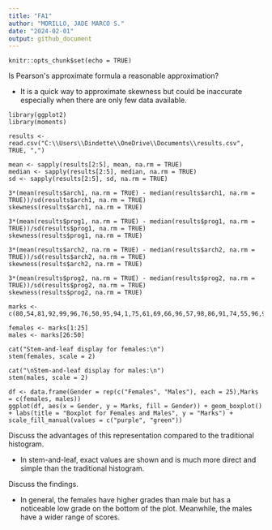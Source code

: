```yaml
---
title: "FA1"
author: "MORILLO, JADE MARCO S."
date: "2024-02-01"
output: github_document
---
```


```{r setup, include=FALSE}
knitr::opts_chunk$set(echo = TRUE)
```

Is Pearson's approximate formula a reasonable approximation?
- It is a quick way to approximate skewness but could be inaccurate especially when there are only few data available.

```{Skew}
library(ggplot2)
library(moments)

results <- read.csv("C:\\Users\\Dindette\\OneDrive\\Documents\\results.csv", TRUE, ",")

mean <- sapply(results[2:5], mean, na.rm = TRUE)
median <- sapply(results[2:5], median, na.rm = TRUE)
sd <- sapply(results[2:5], sd, na.rm = TRUE)

3*(mean(results$arch1, na.rm = TRUE) - median(results$arch1, na.rm = TRUE))/sd(results$arch1, na.rm = TRUE)
skewness(results$arch1, na.rm = TRUE)

3*(mean(results$prog1, na.rm = TRUE) - median(results$prog1, na.rm = TRUE))/sd(results$prog1, na.rm = TRUE)
skewness(results$prog1, na.rm = TRUE)

3*(mean(results$arch2, na.rm = TRUE) - median(results$arch2, na.rm = TRUE))/sd(results$arch2, na.rm = TRUE)
skewness(results$arch2, na.rm = TRUE)

3*(mean(results$prog2, na.rm = TRUE) - median(results$prog2, na.rm = TRUE))/sd(results$prog2, na.rm = TRUE)
skewness(results$prog2, na.rm = TRUE)
```

```{Stem and Leaf and Boxplot}
marks <- c(80,54,81,92,99,96,76,50,95,94,1,75,61,69,66,96,57,98,86,91,74,55,96,95,68,95,59,86,79,96,78,57,98,87,51,84,54,93,96,74,100,69,99,61,85,66,51,19,91,72) 

females <- marks[1:25]
males <- marks[26:50]

cat("Stem-and-leaf display for females:\n")
stem(females, scale = 2)

cat("\nStem-and-leaf display for males:\n")
stem(males, scale = 2)

df <- data.frame(Gender = rep(c("Females", "Males"), each = 25),Marks = c(females, males))
ggplot(df, aes(x = Gender, y = Marks, fill = Gender)) + geom_boxplot() + labs(title = "Boxplot for Females and Males", y = "Marks") + scale_fill_manual(values = c("purple", "green"))
```

Discuss the advantages of this representation compared to the traditional histogram.
- In stem-and-leaf, exact values are shown and is much more direct and simple than the traditional histogram.

Discuss the findings.
- In general, the females have higher grades than male but has a noticeable low grade on the bottom of the plot. Meanwhile, the males have a wider range of scores.



